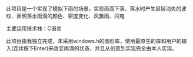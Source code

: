 此项目是一个实现了模拟下雨的场景，实现雨滴下落、落水时产生层层消失的波纹、表明落水雨滴的颜色、密度变化、风飘雨、闪电

主要运用技术栈：C语言

此项目由我独立完成，未采用windows.h的图形库，使用最原生的库和用户的输入(连续按下Enter)来改变雨滴的状态，并且从创意到实现完全由本人实现。